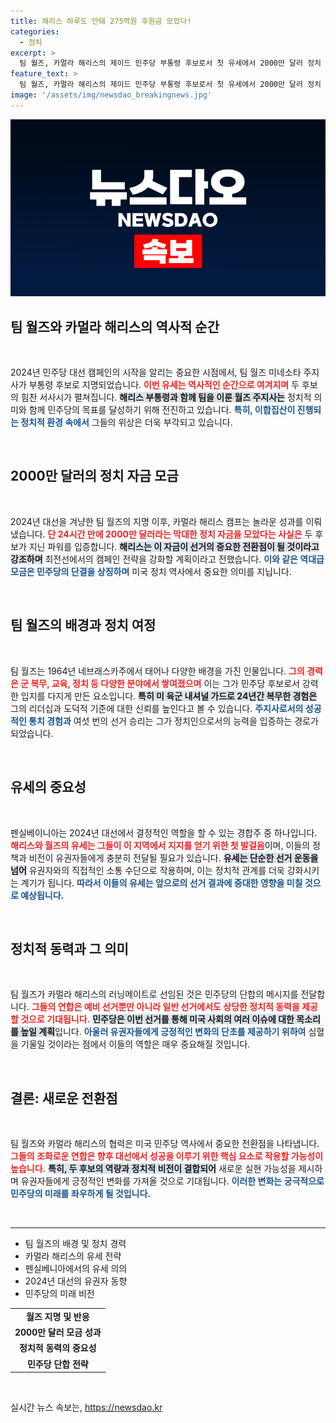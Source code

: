 ```yaml
---
title: 해리스 하루도 안돼 275억원 후원금 모았다!
categories:
  - 정치
excerpt: >
  팀 월즈, 카멀라 해리스의 제이드 민주당 부통령 후보로서 첫 유세에서 2000만 달러 정치 자금을 모금하며 화제가 되다! 그의 화려한 경력과 함께 펼쳐질 대선 레이스가 기대된다.
feature_text: >
  팀 월즈, 카멀라 해리스의 제이드 민주당 부통령 후보로서 첫 유세에서 2000만 달러 정치 자금을 모금하며 화제가 되다! 그의 화려한 경력과 함께 펼쳐질 대선 레이스가 기대된다.
image: '/assets/img/newsdao_breakingnews.jpg'
---
```


<p><img src="/assets/img/newsdao_breakingnews.jpg" alt="bookingtag 속보" /></p>

<h2 data-ke-size="size26">팀 월즈와 카멀라 해리스의 역사적 순간</h2>

<p data-ke-size="size16">&nbsp;</p>

<p>2024년 민주당 대선 캠페인의 시작을 알리는 중요한 시점에서, 팀 월즈 미네소타 주지사가 부통령 후보로 지명되었습니다. <b><span style="color: #ee2323;">이번 유세는 역사적인 순간으로 여겨지며</span></b> 두 후보의 힘찬 서사시가 펼쳐집니다. <b><span style="background-color: #21538527;">해리스 부통령과 함께 팀을 이룬 월즈 주지사는</span></b> 정치적 의미와 함께 민주당의 목표를 달성하기 위해 전진하고 있습니다. <b><span style="color: #1a5490;">특히, 이합집산이 진행되는 정치적 환경 속에서</span></b> 그들의 위상은 더욱 부각되고 있습니다. </p>

<p data-ke-size="size16">&nbsp;</p>

<h2 data-ke-size="size26">2000만 달러의 정치 자금 모금</h2>

<p data-ke-size="size16">&nbsp;</p>

<p>2024년 대선을 겨냥한 팀 월즈의 지명 이후, 카멀라 해리스 캠프는 놀라운 성과를 이뤄냈습니다. <b><span style="color: #ee2323;">단 24시간 만에 2000만 달러라는 막대한 정치 자금을 모았다는 사실은</span></b> 두 후보가 지닌 파워를 입증합니다. <b><span style="background-color: #21538527;">해리스는 이 자금이 선거의 중요한 전환점이 될 것이라고 강조하며</span></b> 최전선에서의 캠페인 전략을 강화할 계획이라고 전했습니다. <b><span style="color: #1a5490;">이와 같은 역대급 모금은 민주당의 단결을 상징하며</span></b> 미국 정치 역사에서 중요한 의미를 지닙니다.</p>

<p data-ke-size="size16">&nbsp;</p>

<h2 data-ke-size="size26">팀 월즈의 배경과 정치 여정</h2>

<p data-ke-size="size16">&nbsp;</p>

<p>팀 월즈는 1964년 네브래스카주에서 태어나 다양한 배경을 가진 인물입니다. <b><span style="color: #ee2323;">그의 경력은 군 복무, 교육, 정치 등 다양한 분야에서 쌓여졌으며</span></b> 이는 그가 민주당 후보로서 강력한 입지를 다지게 만든 요소입니다. <b><span style="background-color: #21538527;">특히 미 육군 내셔널 가드로 24년간 복무한 경험은</span></b> 그의 리더십과 도덕적 기준에 대한 신뢰를 높인다고 볼 수 있습니다. <b><span style="color: #1a5490;">주지사로서의 성공적인 통치 경험과</span></b> 여섯 번의 선거 승리는 그가 정치인으로서의 능력을 입증하는 경로가 되었습니다.</p>

<p data-ke-size="size16">&nbsp;</p>

<h2 data-ke-size="size26">유세의 중요성</h2>

<p data-ke-size="size16">&nbsp;</p>

<p>펜실베이니아는 2024년 대선에서 결정적인 역할을 할 수 있는 경합주 중 하나입니다. <b><span style="color: #ee2323;">해리스와 월즈의 유세는 그들이 이 지역에서 지지를 얻기 위한 첫 발걸음</span></b>이며, 이들의 정책과 비전이 유권자들에게 충분히 전달될 필요가 있습니다. <b><span style="background-color: #21538527;">유세는 단순한 선거 운동을 넘어</span></b> 유권자와의 직접적인 소통 수단으로 작용하며, 이는 정치적 관계를 더욱 강화시키는 계기가 됩니다. <b><span style="color: #1a5490;">따라서 이들의 유세는 앞으로의 선거 결과에 중대한 영향을 미칠 것으로 예상됩니다.</span></b></p>

<p data-ke-size="size16">&nbsp;</p>

<h2 data-ke-size="size26">정치적 동력과 그 의미</h2>

<p data-ke-size="size16">&nbsp;</p>

<p>팀 월즈가 카멀라 해리스의 러닝메이트로 선임된 것은 민주당의 단합의 메시지를 전달합니다. <b><span style="color: #ee2323;">그들의 연합은 예비 선거뿐만 아니라 일반 선거에서도 상당한 정치적 동력을 제공할 것으로 기대됩니다.</span></b> <b><span style="background-color: #21538527;">민주당은 이번 선거를 통해 미국 사회의 여러 이슈에 대한 목소리를 높일 계획</span></b>입니다. <b><span style="color: #1a5490;">아울러 유권자들에게 긍정적인 변화의 단초를 제공하기 위하여</span></b> 심혈을 기울일 것이라는 점에서 이들의 역할은 매우 중요해질 것입니다.</p>

<p data-ke-size="size16">&nbsp;</p>

<h2 data-ke-size="size26">결론: 새로운 전환점</h2>

<p data-ke-size="size16">&nbsp;</p>

<p>팀 월즈와 카멀라 해리스의 협력은 미국 민주당 역사에서 중요한 전환점을 나타냅니다. <b><span style="color: #ee2323;">그들의 조화로운 연합은 향후 대선에서 성공을 이루기 위한 핵심 요소로 작용할 가능성이 높습니다.</span></b> <b><span style="background-color: #21538527;">특히, 두 후보의 역량과 정치적 비전이 결합되어</span></b> 새로운 실현 가능성을 제시하며 유권자들에게 긍정적인 변화를 가져올 것으로 기대됩니다. <b><span style="color: #1a5490;">이러한 변화는 궁극적으로 민주당의 미래를 좌우하게 될 것입니다.</span></b></p>

<p data-ke-size="size16">&nbsp;</p>

<hr>

<ul>
    <li>팀 월즈의 배경 및 정치 경력</li>
    <li>카멀라 해리스의 유세 전략</li>
    <li>펜실베니아에서의 유세 의의</li>
    <li>2024년 대선의 유권자 동향</li>
    <li>민주당의 미래 비전</li>
</ul>

<table>
    <tr>
        <td style="text-align: center; height: 17px;"><b>월즈 지명 및 반응</b></td>
    </tr>
    <tr>
        <td style="text-align: center; height: 17px;"><b>2000만 달러 모금 성과</b></td>
    </tr>
    <tr>
        <td style="text-align: center; height: 17px;"><b>정치적 동력의 중요성</b></td>
    </tr>
    <tr>
        <td style="text-align: center; height: 17px;"><b>민주당 단합 전략</b></td>
    </tr>
</table>

<p data-ke-size="size16">&nbsp;</p>
실시간 뉴스 속보는, <a href="https://newsdao.kr" rel="dofollow">https://newsdao.kr</a>


